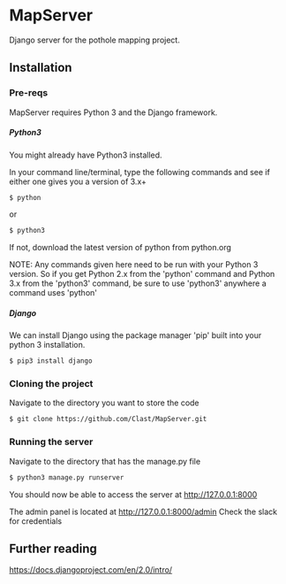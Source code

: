 # MapServer

Django server for the pothole mapping project.

## Installation

### Pre-reqs
MapServer requires Python 3 and the Django framework.

##### Python3

You might already have Python3 installed. 

In your command line/terminal, type the following commands and see if either one gives you a version of 3.x+

```sh
$ python
```
or
````sh
$ python3
````

If not, download the latest version of python from python.org

NOTE: Any commands given here need to be run with your Python 3 version. So if you get Python 2.x from the 'python' command and Python 3.x from the 'python3' command, be sure to use 'python3' anywhere a command uses 'python'

##### Django
We can install Django using the package manager 'pip' built into your python 3 installation.

```sh
$ pip3 install django
```

### Cloning the project

Navigate to the directory you want to store the code

```sh
$ git clone https://github.com/Clast/MapServer.git
```

### Running the server
Navigate to the directory that has the manage.py file

```sh
$ python3 manage.py runserver
```
You should now be able to access the server at http://127.0.0.1:8000

The admin panel is located at http://127.0.0.1:8000/admin
Check the slack for credentials

## Further reading
https://docs.djangoproject.com/en/2.0/intro/

